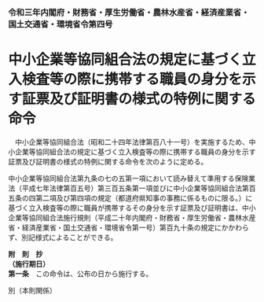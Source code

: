 ### 令和三年内閣府・財務省・厚生労働省・農林水産省・経済産業省・国土交通省・環境省令第四号  
# 中小企業等協同組合法の規定に基づく立入検査等の際に携帯する職員の身分を示す証票及び証明書の様式の特例に関する命令  
　中小企業等協同組合法（昭和二十四年法律第百八十一号）を実施するため、中小企業等協同組合法の規定に基づく立入検査等の際に携帯する職員の身分を示す証票及び証明書の様式の特例に関する命令を次のように定める。  
  
中小企業等協同組合法第九条の七の五第一項において読み替えて準用する保険業法（平成七年法律第百五号）第三百五条第一項並びに中小企業等協同組合法第百五条の四第二項及び第四項の規定（都道府県知事の事務に係るものに限る。）に基づく立入検査等の際に職員が携帯するその身分を示す証票及び証明書は、中小企業等協同組合法施行規則（平成二十年内閣府・財務省・厚生労働省・農林水産省・経済産業省・国土交通省・環境省令第一号）第百九十条の規定にかかわらず、別記様式によることができる。  
  
**附　則　抄**  
**（施行期日）**  
**第一条**　この命令は、公布の日から施行する。  
  
別（本則関係）  

          
        